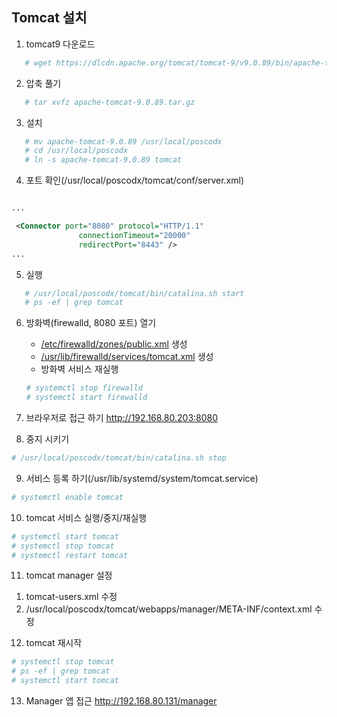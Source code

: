 ## Tomcat 설치

1. tomcat9 다운로드
```sh
   # wget https://dlcdn.apache.org/tomcat/tomcat-9/v9.0.89/bin/apache-tomcat-9.0.89.tar.gz
```

2. 압축 풀기
```sh
   # tar xvfz apache-tomcat-9.0.89.tar.gz
```

3. 설치
```sh
   # mv apache-tomcat-9.0.89 /usr/local/poscodx
   # cd /usr/local/poscodx
   # ln -s apache-tomcat-9.0.89 tomcat
```

4. 포트 확인(/usr/local/poscodx/tomcat/conf/server.xml)
```xml

...

 <Connector port="8080" protocol="HTTP/1.1"
               connectionTimeout="20000"
               redirectPort="8443" />
...

```

5. 실행
```sh
   # /usr/local/poscodx/tomcat/bin/catalina.sh start
   # ps -ef | grep tomcat
```

6. 방화벽(firewalld, 8080 포트) 열기
   - [/etc/firewalld/zones/public.xml](https://github.com/bitacademy-poscodx/rocky-practices/blob/main/lx/etc/firewalld/zones/public.xml) 생성
   - [/usr/lib/firewalld/services/tomcat.xml](https://github.com/bitacademy-poscodx/rocky-practices/blob/main/lx/usr/lib/firewalld/services/tomcat.xml) 생성
   - 방화벽 서비스 재실행
   ```sh
   # systemctl stop firewalld
   # systemctl start firewalld
   ```

7. 브라우저로 접근 하기
   http://192.168.80.203:8080

8. 중지 시키기
```sh
# /usr/local/poscodx/tomcat/bin/catalina.sh stop
```

9. 서비스 등록 하기(/usr/lib/systemd/system/tomcat.service)
```sh
# systemctl enable tomcat
```

10. tomcat 서비스 실행/중지/재실행
```sh
# systemctl start tomcat
# systemctl stop tomcat
# systemctl restart tomcat
```

11. tomcat manager 설정
   1) tomcat-users.xml 수정
   2) /usr/local/poscodx/tomcat/webapps/manager/META-INF/context.xml 수정
      
12. tomcat 재시작
```sh
# systemctl stop tomcat
# ps -ef | grep tomcat
# systemctl start tomcat
```

13. Manager 앱 접근
http://192.168.80.131/manager
